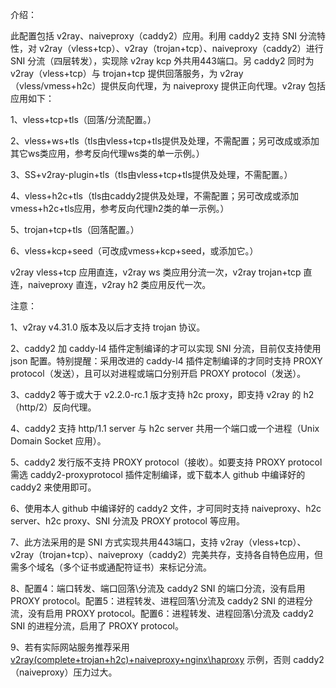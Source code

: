 介绍：

此配置包括 v2ray、naiveproxy（caddy2）应用。利用 caddy2 支持 SNI 分流特性，对 v2ray（vless+tcp）、v2ray（trojan+tcp）、naiveproxy（caddy2）进行 SNI 分流（四层转发），实现除 v2ray kcp 外共用443端口。另 caddy2 同时为 v2ray（vless+tcp）与 trojan+tcp 提供回落服务，为 v2ray（vless/vmess+h2c）提供反向代理，为 naiveproxy 提供正向代理。v2ray 包括应用如下：

1、vless+tcp+tls（回落/分流配置。）

2、vless+ws+tls（tls由vless+tcp+tls提供及处理，不需配置；另可改成或添加其它ws类应用，参考反向代理ws类的单一示例。）

3、SS+v2ray-plugin+tls（tls由vless+tcp+tls提供及处理，不需配置。）

4、vless+h2c+tls（tls由caddy2提供及处理，不需配置；另可改成或添加vmess+h2c+tls应用，参考反向代理h2类的单一示例。）

5、trojan+tcp+tls（回落配置。）

6、vless+kcp+seed（可改成vmess+kcp+seed，或添加它。）

v2ray vless+tcp 应用直连，v2ray ws 类应用分流一次，v2ray trojan+tcp 直连，naiveproxy 直连，v2ray h2 类应用反代一次。

注意：

1、v2ray v4.31.0 版本及以后才支持 trojan 协议。

2、caddy2 加 caddy-l4 插件定制编译的才可以实现 SNI 分流，目前仅支持使用 json 配置。特别提醒：采用改进的 caddy-l4 插件定制编译的才同时支持 PROXY protocol（发送），且可以对进程或端口分别开启 PROXY protocol（发送）。

3、caddy2 等于或大于 v2.2.0-rc.1 版才支持 h2c proxy，即支持 v2ray 的 h2（http/2）反向代理。

4、caddy2 支持 http/1.1 server 与 h2c server 共用一个端口或一个进程（Unix Domain Socket 应用）。

5、caddy2 发行版不支持 PROXY protocol（接收）。如要支持 PROXY protocol 需选 caddy2-proxyprotocol 插件定制编译，或下载本人 github 中编译好的 caddy2 来使用即可。

6、使用本人 github 中编译好的 caddy2 文件，才可同时支持 naiveproxy、h2c server、h2c proxy、SNI 分流及 PROXY protocol 等应用。

7、此方法采用的是 SNI 方式实现共用443端口，支持 v2ray（vless+tcp）、v2ray（trojan+tcp）、naiveproxy（caddy2）完美共存，支持各自特色应用，但需多个域名（多个证书或通配符证书）来标记分流。

8、配置4：端口转发、端口回落\分流及 caddy2 SNI 的端口分流，没有启用 PROXY protocol。配置5：进程转发、进程回落\分流及 caddy2 SNI 的进程分流，没有启用 PROXY protocol。配置6：进程转发、进程回落\分流及 caddy2 SNI 的进程分流，启用了 PROXY protocol。

9、若有实际网站服务推荐采用 [v2ray(complete+trojan+h2c)+naiveproxy+nginx\haproxy](https://github.com/lxhao61/integrated-examples/tree/master/v2ray(complete%2Btrojan%2Bh2c)%2Bnaiveproxy%2Bnginx%5Chaproxy) 示例，否则 caddy2（naiveproxy）压力过大。
